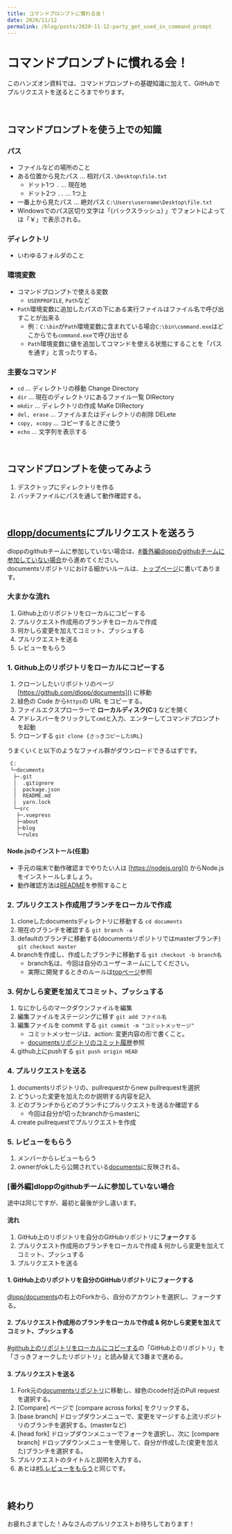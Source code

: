 ```yaml
---
title: コマンドプロンプトに慣れる会！
date: 2020/11/12
permalink: /blog/posts/2020-11-12-party_get_used_in_command_prompt
---
```

# コマンドプロンプトに慣れる会！
このハンズオン資料では、コマンドプロンプトの基礎知識に加えて、GitHubでプルリクエストを送るところまでやります。<br>

<br>

## コマンドプロンプトを使う上での知識
### パス
- ファイルなどの場所のこと
- ある位置から見たパス ... 相対パス`.\Desktop\file.txt`
  - ドット1つ `.` ... 現在地
  - ドット2つ `..` ... 1つ上
- 一番上から見たパス ... 絶対パス `C:\Users\username\Desktop\file.txt`
- Windowsでのパス区切り文字は「\(バックスラッシュ) 」でフォントによっては「￥」で表示される。
### ディレクトリ
- いわゆるフォルダのこと
### 環境変数
-	コマンドプロンプトで使える変数
	-	`USERPROFILE`, `Path`など
-	`Path`環境変数に追加したパスの下にある実行ファイルはファイル名で呼び出すことが出来る
	-	例：`C:\bin`が`Path`環境変数に含まれている場合`C:\bin\command.exe`はどこからでも`command.exe`で呼び出せる
	-	`Path`環境変数に値を追加してコマンドを使える状態にすることを「パスを通す」と言ったりする。
### 主要なコマンド
-	`cd` ... ディレクトリの移動 Change Directory
-	`dir` ... 現在のディレクトリにあるファイル一覧 DIRectory
- `mkdir` ... ディレクトリの作成 MaKe DIRectory
- `del, erase` ... ファイルまたはディレクトリの削除 DELete
-	`copy, xcopy` ... コピーするときに使う
-	`echo` ... 文字列を表示する

<br>

## コマンドプロンプトを使ってみよう
1. デスクトップにディレクトリを作る
1. バッチファイルにパスを通して動作確認する。

<br>

## [dlopp/documents](https://github.com/dlopp/documents)にプルリクエストを送ろう
dloppのgithubチームに参加していない場合は、[#番外編dloppのgithubチームに参加していない場合](#番外編dloppのgithubチームに参加していない場合)から進めてください。 <br>
documentsリポジトリにおける細かいルールは、[トップページ](../../index.md)に書いてあります。

### 大まかな流れ
1. Github上のリポジトリをローカルにコピーする
1. プルリクエスト作成用のブランチをローカルで作成
1. 何かしら変更を加えてコミット、プッシュする
1. プルリクエストを送る
1. レビューをもらう

### 1. Github上のリポジトリをローカルにコピーする
1. クローンしたいリポジトリのページ [https://github.com/dlopp/documents]() に移動
2. 緑色の Code から`https`の URL をコピーする。
3. ファイルエクスプローラーで **ローカルディスク(C:)** などを開く
4. アドレスバーをクリックして`cmd`と入力、エンターしてコマンドプロンプトを起動
5. クローンする `git clone {さっきコピーしたURL}`

うまくいくと以下のようなファイル群がダウンロードできるはずです。

```code:tree.txt
 C:
 └─documents
  ├─.git 
  │  .gitignore
  │  package.json
  │  README.md
  │  yarn.lock
  └─src
   ├─.vuepress
   ├─about
   ├─blog
   └─rules

```
#### Node.jsのインストール(任意)
- 手元の端末で動作確認までやりたい人は [https://nodejs.org]() からNode.jsをインストールしましょう。
- 動作確認方法は[README](https://github.com/dlopp/documents#readmeq)を参照すること

### 2. プルリクエスト作成用ブランチをローカルで作成
1. cloneしたdocumentsディレクトリに移動する  `cd documents`
2. 現在のブランチを確認する `git branch -a`
3. defaultのブランチに移動する(documentsリポジトリではmasterブランチ) `git checkout master`
4. branchを作成し、作成したブランチに移動する `git checkout -b branch名`
     - branch名は、今回は自分のユーザーネームにしてください。
     - 実際に開発するときのルールは[topページ](../../index.md)参照
    
### 3. 何かしら変更を加えてコミット、プッシュする
1. なにかしらのマークダウンファイルを編集
2. 編集ファイルをステージングに移す `git add ファイル名`
3. 編集ファイルを commit する `git commit -m "コミットメッセージ"`
     - コミットメッセージは、action: 変更内容の形で書くこと。
     - [documentsリポジトリのコミット履歴](https://github.com/dlopp/documents/commits/master)参照
4. github上にpushする `git push origin HEAD`

### 4. プルリクエストを送る
1. documentsリポジトリの、pullrequestからnew pullrequestを選択
2. どういった変更を加えたのか説明する内容を記入
3. どのブランチからどのブランチにプルリクエストを送るか確認する
      - 今回は自分が切ったbranchからmasterに
4. create pullrequestでプルリクエストを作成

### 5. レビューをもらう
1. メンバーからレビューもらう
2. ownerがokしたら公開されている[documents](https://dlopp-docs.netlify.app)に反映される。

### [番外編]dloppのgithubチームに参加していない場合
途中は同じですが、最初と最後が少し違います。 <br>
#### 流れ
1. GitHub上のリポジトリを自分のGitHubリポジトリに**フォーク**する
2. プルリクエスト作成用のブランチをローカルで作成 & 何かしら変更を加えてコミット、プッシュする
3. プルリクエストを送る

#### 1. GitHub上のリポジトリを自分のGitHubリポジトリに**フォーク**する
[dlopp/documents](https://github.com/dlopp/documents)の右上のForkから、自分のアカウントを選択し、フォークする。
#### 2. プルリクエスト作成用のブランチをローカルで作成 & 何かしら変更を加えてコミット、プッシュする
[#github上のリポジトリをローカルにコピーする](#1-github上のリポジトリをローカルにコピーする)の「GitHub上のリポジトリ」を「さっきフォークしたリポジトリ」と読み替えて3番まで進める。
#### 3. プルリクエストを送る
1. Fork元の[documentsリポジトリ](https://github.com/dlopp/documents)に移動し、緑色のcode付近のPull requestを選択する。
2. [Compare] ページで [compare across forks] をクリックする。
3. [base branch] ドロップダウンメニューで、変更をマージする上流リポジトリのブランチを選択する。(masterなど)
4. [head fork] ドロップダウンメニューでフォークを選択し、次に [compare branch] ドロップダウンメニューを使用して、自分が作成した(変更を加えた)ブランチを選択する。
5. プルリクエストのタイトルと説明を入力する。
6. あとは[#5.レビューをもらう](#5-レビューをもらう)と同じです。
   
<br>

## 終わり
お疲れさまでした！みなさんのプルリクエストお待ちしております！